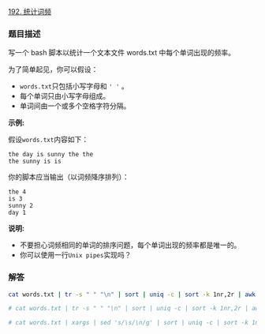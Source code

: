 [192. 统计词频](https://leetcode.cn/problems/word-frequency/)

### 题目描述

写一个 bash 脚本以统计一个文本文件 words.txt 中每个单词出现的频率。

为了简单起见，你可以假设：

* `words.txt`只包括小写字母和 `' '` 。
* 每个单词只由小写字母组成。
* 单词间由一个或多个空格字符分隔。

**示例:**

假设`words.txt`内容如下：

```
the day is sunny the the
the sunny is is
```

你的脚本应当输出（以词频降序排列）：

```
the 4
is 3
sunny 2
day 1
```

**说明:**

* 不要担心词频相同的单词的排序问题，每个单词出现的频率都是唯一的。
* 你可以使用一行`Unix pipes`实现吗？

### 解答

```bash
cat words.txt | tr -s " " "\n" | sort | uniq -c | sort -k 1nr,2r | awk '{print $2 " " $1}'

# cat words.txt | tr -s " " "\n" | sort | uniq -c | sort -k 1nr,2r | awk '{printf "%s %s\n", $2, $1}'

# cat words.txt | xargs | sed 's/\s/\n/g' | sort | uniq -c | sort -k 1nr,2r | awk '{print $2 " " $1}'
```
